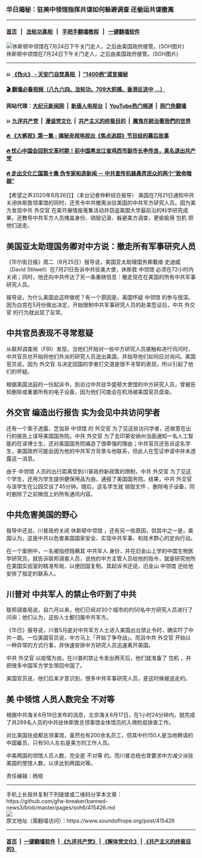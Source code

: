 ### 华日揭秘：驻美中领馆指挥共谍如何躲避调查 还偷运共谍撤离
------------------------

#### [首页](https://github.com/gfw-breaker/banned-news3/blob/master/README.md) &nbsp;&nbsp;|&nbsp;&nbsp; [法轮功真相](https://github.com/begood0513/basic/blob/master/README.md)  &nbsp;&nbsp;|&nbsp;&nbsp; [手把手翻墙教程](https://github.com/gfw-breaker/guides/wiki)  &nbsp;&nbsp;|&nbsp;&nbsp; [一键翻墙软件](https://github.com/gfw-breaker/nogfw/blob/master/README.md)  



<div><img alt="休斯顿中领馆在7月24日下午关门走人，之后由美国政府接管。(SOH图片)" src="https://img.soundofhope.org/2020-07/1595845005047.jpg"/>
<br/><figcaption class="caption">
 休斯顿中领馆在7月24日下午关门走人，之后由美国政府接管。(SOH图片)
</figcaption></div><hr/>

#### 💥 [《伪火》 - 天安门自焚真相 ](http://141.164.51.119:10000/videos/blog/weihuo.html)&nbsp; |&nbsp; [“1400例”谎言揭秘  ](http://141.164.51.119:10000/videos/blog/jiexi1400.html)

#### [ 🎬  翻墙必看视频（八九六四、法轮功、709大抓捕、香港反送中 ...）](https://github.com/gfw-breaker/links/blob/master/banned.md)

#### 网站代理：[大纪元新闻网](http://167.172.10.89:10080/gb/) &nbsp;|&nbsp; [新唐人电视台](http://167.172.10.89:8808/gb/)  &nbsp;|&nbsp; [YouTube热门频道](http://158.247.203.241/youtube.html) &nbsp;|&nbsp; [网门免翻墙](http://158.247.203.241:11000/show.aspx?name=ogHome)

#### 💥 [九评共产党](http://141.164.51.119:10000/videos/res/jiuping/)&nbsp; |&nbsp; [漫谈党文化](http://141.164.51.119:10000/videos/res/mtdwh/)&nbsp; |&nbsp; [共产主义的终极目的](http://141.164.51.119:10000/videos/res/zjmd/)&nbsp; |&nbsp; [魔鬼在統治著我們的世界](http://141.164.51.119:10000/videos/res/TheSpecter/)  

#### [ 🔥  《大裤衩》第一集 - 揭秘央视电视台《焦点追踪》节目组的幕后故事](http://141.164.51.119:10000/videos/news/../res/big-shorts/index.html)

#### [ 🔥  忧心中国会回到文革时期！前中国黑龙江省鸡西市副市长李传良，真名退出共产党](http://141.164.51.119:10000/videos/news/quit01.html)

#### [ 🔥  走出文化亡国第十集 伪专家和造新闻 － 中共宣传机器愚弄民众的两个“致命暗器”](http://141.164.51.119:10000/videos/news/../res/zcwhwg/index.html)

<div><div class="Content__Wrapper sc-1bvya0-0 grZQxZ">
 <p class="meta-top">
  <span class="meta">
   【希望之声2020年8月26日】（本台记者仲軒综合报导）
  </span>
  美国在7月21日通知中共关闭休斯敦领事馆的同时，还责令中共撤离派驻美国的中共军方研究人员。因为美方发现中共
  <ok href="/term/21865">
   外交官
  </ok>
  在美开展情报蒐集活动并窃盗美国大学最前沿的科学研究成果，还教导中共军方人员掩盖身份、销毁记录、躲避美方调查，更偷偷用
  <ok href="/term/223504">
   包机
  </ok>
  把他们送走。
 </p>
 <h2>
  美国亚太助理国务卿对中方说：撤走所有军事研究人员
 </h2>
 <p>
  《华尔街日报》周二（8月25日）报导说，美国亚太助理国务卿戴维·史迪威（David Stilwell）在7月21日告诉中共驻美大使，休斯敦
  <ok href="/term/8157">
   中领馆
  </ok>
  必须在72小时内关闭；同时，他还向中共传达了另一条重磅信息：撤走现在在美国的所有中共军事研究人员。
 </p>
 <p>
  报导说，为什么美国会这样做呢？有一个原因是，美国怀疑
  <ok href="/term/8157">
   中领馆
  </ok>
  的参与很深。因为白宫在5月份做出决定，开始限制中共军事研究人员的赴美签证后，中共
  <ok href="/term/21865">
   外交官
  </ok>
  的行为就出现了反常。
 </p>
 <h2>
  中共官员表现不寻常惹疑
 </h2>
 <p>
  从联邦调查局（FBI）发现，当他们开始对一些中方研究人员接触和进行讯问时，中共官员也开始将他们外派的研究人员送出美国，并指导他们如何应对询问。美国官员说，因为
  <ok href="/term/21865">
   外交官
  </ok>
  与决定回国的学者打交道是很不寻常的表现，所以引起了他们的怀疑。
 </p>
 <p>
  根据美国法庭的一份起诉书，到访过中共驻华盛顿大使馆的中方研究人员，曾被告知删除或重置所有的电子设备，因为他们可能会在机场被美国官员盘查。
 </p>
 <h2>
  <ok href="/term/21865">
   外交官
  </ok>
  编造出行报告 实为会见中共访问学者
 </h2>
 <p>
  还有一个案子透露，芝加哥
  <ok href="/term/8157">
   中领馆
  </ok>
  的
  <ok href="/term/21865">
   外交官
  </ok>
  为了见这些访问学者，还故意在出行的报告上误导美国国务院。中共
  <ok href="/term/21865">
   外交官
  </ok>
  为了去印第安纳州当面通知一名人工智能的在读博士生，还对美国国务院编造了很牵强的理由；中共官员还告诉这名学生，美国政府可能会因为他的中共军方背景与他联系，但此人在签证申请中并未透露这一消息。
 </p>
 <p>
  由于
  <ok href="/term/8157">
   中领馆
  </ok>
  人员的出行距离受到川普政府新政策的限制，中共
  <ok href="/term/21865">
   外交官
  </ok>
  为了见这个学生，还用为学生提供健保用品为由，通报了美国国务院。结果，中共
  <ok href="/term/21865">
   外交官
  </ok>
  与该学生在公园交谈了45分钟。随后，这名学生就
  <ok href="/term/344521">
   销毁文件
  </ok>
  、删除电子设备，同时删除了之前微信上的所有通讯内容。
 </p>
 <h2>
  中共危害美国的野心
 </h2>
 <p>
  报导中还说，川普政府关闭
  <ok href="/term/331966">
   休斯顿中领馆
  </ok>
  ，还有另一些原因，但其中之一是，美国认为，这是中共以危害美国国家安全、实现中共军事、和技术野心的定向行动。
 </p>
 <p>
  在一个案例中，一名被指控隐瞒其
  <ok href="/term/141217">
   中共军人
  </ok>
  身份，并在旧金山上学的中国生物医学研究员，就告诉联邦调查人员，说他的中方主管人员给他的指令，就是研究他所在美国实验室的精准布局，以便回国复制。其起诉书还说，旧金山
  <ok href="/term/8157">
   中领馆
  </ok>
  还给他安排了指定的联系人。
 </p>
 <h2>
  川普对
  <ok href="/term/141217">
   中共军人
  </ok>
  的禁止令吓到了中共
 </h2>
 <p>
  联邦调查局说，自六月以来，他们已经对30个城市的约50名中方研究人员进行了问询；他们认为，这些人士都归属中共军方。
 </p>
 <p>
  《华日》报导说，川普5月底对中共军方人士进入美国出台禁止令时，确实吓了中共一跳。一位美国官员说，中方马上「开始了争夺战」。而且中共
  <ok href="/term/21865">
   外交官
  </ok>
  开始以一种异常的方式行事，并快速安排中方研究人员迅速离开美国。
 </p>
 <p>
  中共
  <ok href="/term/21865">
   外交官
  </ok>
  以疫情为由，在川普的禁止令发出两天后，他们就准备了
  <ok href="/term/223504">
   包机
  </ok>
  ，并把很多中国军方学生带回中国了。
 </p>
 <p>
  美国官员说，他们后来才意识到，很多中共军事研究人员，是这时候被送走的。
 </p>
 <h2>
  美
  <ok href="/term/8157">
   中领馆
  </ok>
  人员人数完全
  <ok href="/term/326254">
   不对等
  </ok>
 </h2>
 <p>
  根据中共海关8月19日发布的消息，北京海关8月17日，在1小时24分钟内，就完成了共289名人员的中共驻休斯敦总领事馆全体馆员的入境检疫排查工作。
 </p>
 <p>
  对比美国驻成都总领事馆，虽然也有200余名员工，但其中约150人是当地聘请的中国雇员，只有50人左右是美方的工作人员。
 </p>
 <p>
  中美两国的领馆人员人数，完全是
  <ok href="/term/326254">
   不对等
  </ok>
  的。而川普总统也曾要求中方减少派驻美国的使馆人数，以求达到两国对等。
 </p>
 <p class="meta-btm">
  责任编辑：杨晓
 </p>
</div>
</div>
<hr/>
手机上长按并复制下列链接或二维码分享本文章：<br/>
https://github.com/gfw-breaker/banned-news3/blob/master/pages/soh6/415426.md <br/>
<a href='https://github.com/gfw-breaker/banned-news3/blob/master/pages/soh6/415426.md'><img src='https://github.com/gfw-breaker/banned-news3/blob/master/pages/soh6/415426.md.png'/></a> <br/>
原文地址（需翻墙访问）：https://www.soundofhope.org/post/415426


------------------------
#### [首页](https://github.com/gfw-breaker/banned-news3/blob/master/README.md) &nbsp;|&nbsp; [一键翻墙软件](https://github.com/gfw-breaker/nogfw/blob/master/README.md) &nbsp;| [《九评共产党》](https://github.com/gfw-breaker/9ping.md/blob/master/README.md#九评之一评共产党是什么) | [《解体党文化》](https://github.com/gfw-breaker/jtdwh.md/blob/master/README.md) | [《共产主义的终极目的》](https://github.com/gfw-breaker/gczydzjmd.md/blob/master/README.md)


<img src='http://gfw-breaker.win/banned-news3/pages/soh6/415426.md' width='0px' height='0px'/>